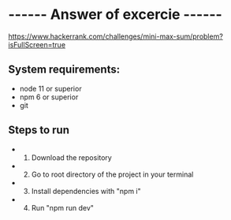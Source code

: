 # ------ Answer of excercie ------
  https://www.hackerrank.com/challenges/mini-max-sum/problem?isFullScreen=true

## System requirements:
- node 11 or superior
- npm 6 or superior
- git

## Steps to run
- 1. Download the repository
- 2. Go to root directory of the project in your terminal
- 3. Install dependencies with "npm i"
- 4. Run "npm run dev"